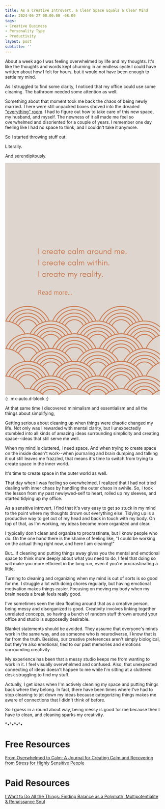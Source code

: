 ```yaml
---
title: As a Creative Introvert, a Clear Space Equals a Clear Mind 
date: 2024-06-27 00:00:00 -08:00
tags:
- Creative Business 
- Personality Type 
- Productivity
layout: post
subtitle: ''
---
```


About a week ago I was feeling overwhelmed by life and my thoughts.  It's like the thoughts and words kept churning in an endless cycle.I could have written about how I felt for hours, but it would not have been enough to settle my mind.

As I struggled to find some clarity, I noticed that my office could use some cleaning. The bathroom needed some attention as well.

Something about that moment took me back the chaos of being newly married. There were still unpacked boxes shoved into the dreaded ["everything“ room](http://manga-arcadia.blogspot.com/2015/05/decluttering-extra-room-yes-that-one.html?m=1). I had to figure out how to take care of this new space, my husband, and myself. The newness of it all made me feel so overwhelmed and disoriented for a couple of years. I remember one day feeling like I had no space to think, and I couldn't take it anymore.

So I started throwing stuff out. 

Literally. 

And serendipitously.

![Creative Introvert Creating Calm](/uploads/creative-introvert-creating-calm.png "light tangarine orange text on ivory cream background as a creative introvert clearing my space clears my mind"){: .mx-auto.d-block :}


At that same time I discovered minimalism and essentialism and all the things about simplifying, 

Getting serious about cleaning up when things were chaotic changed my life. Not only was I rewarded with mental clarity, but I unexpectedly stumbled into all kinds of amazing ideas surrounding simplicity and creating space--ideas that still serve me well.

When my mind is cluttered, I need space. And when trying to create space on the inside doesn't work--when journaling and brain dumping and talking it out still leaves me frazzled, that means it's time to switch from trying to create space in the inner world. 

It's time to create space in the outer world as well.

That day when I was feeling so overwhelmed, I realized that I had not tried dealing with inner chaos by handling the outer chaos in awhile. So, I took the lesson from my past newlywed-self to heart, rolled up my sleeves, and started tidying up my office. 

As a sensitive introvert, I find that it's very easy to get so stuck in my mind to the point where my thoughts drown out everything else. Tidying up is a productive way to get out of my head and back in touch with my body. On top of that, as I'm working, my ideas become more organized and clear. 

I typically don't clean and organize to procrastinate, but I know people who do. On the one hand there is the shame of feeling like, "I could be working on the actual thing right now, and here I am cleaning!"

But...if cleaning and putting things away gives you the mental and emotional space to think more deeply about what you need to do, I feel that doing so will make you more efficient in the long run, even if you're procrastinating a little. 

Turning to cleaning and organizing when my mind is out of sorts is so good for me. I struggle a lot with doing chores regularly, but having emotional motivation makes things easier. Focusing on moving my body when my brain needs a break feels really good.
 
I've sometimes seen the idea floating around that as a creative person, being messy and disorganized is good. Creativity involves linking together unrelated concepts, so having a bunch of random stuff thrown around your office and studio is supposedly desirable.

Blanket statements should be avoided. They assume that everyone's minds work in the same way, and as someone who is neurodiverse, I know that is far from the truth. Besides, our creative preferences aren't simply biological, but they're also emotional, tied to our past memories and emotions surrounding creativity.

My experience has been that a messy studio keeps me from wanting to work in it. I feel visually overwhelmed and confused. Also, that unexpected connecting of ideas doesn't happen to me while I'm sitting at a cluttered desk struggling to find my stuff. 

Actually, I get ideas when I'm actively cleaning my space and putting things back where they belong. In fact, there have been times where I've had to stop cleaning to jot down my ideas because categorizing things makes me aware of connections that I didn't think of before. 

So I guess in a round about way, being messy is good for me because then I have to clean, and cleaning sparks my creativity. 

°•°•°•°•

# Free Resources 

[From Overwhelmed to Calm: A Journal for Creating Calm and Recovering from Stress for Highly Sensitive People](https://payhip.com/b/bZUmK)

# Paid Resources 

[I Want to Do All the Things: Finding Balance as a Polymath, Multipotentialite & Renaissance Soul ](https://payhip.com/b/4ljG)
